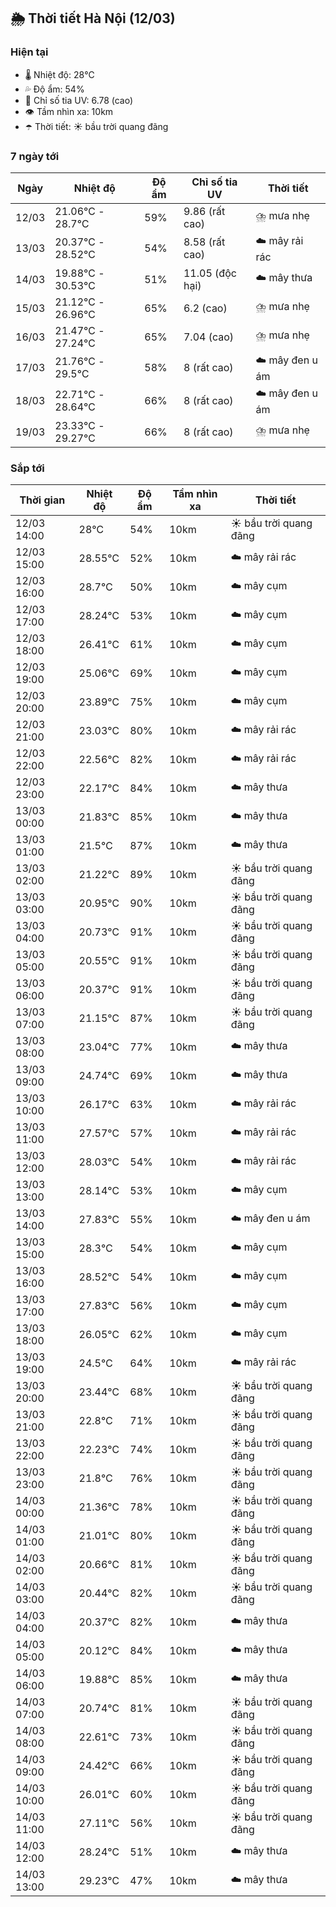 ## 🌦️ Thời tiết Hà Nội (12/03)

### Hiện tại

- 🌡️ Nhiệt độ: 28℃
- 💦 Độ ẩm: 54%
- 🌟 Chỉ số tia UV: 6.78 (cao)
- 👁️ Tầm nhìn xa: 10km
- ☂️ Thời tiết: ☀️ bầu trời quang đãng

### 7 ngày tới

| Ngày | Nhiệt độ | Độ ẩm | Chỉ số tia UV | Thời tiết |
| --- | --- | --- | --- | --- |
| 12/03 | 21.06℃ - 28.7℃ | 59% | 9.86 (rất cao) | ⛈️ mưa nhẹ |
| 13/03 | 20.37℃ - 28.52℃ | 54% | 8.58 (rất cao) | ☁️ mây rải rác |
| 14/03 | 19.88℃ - 30.53℃ | 51% | 11.05 (độc hại) | ☁️ mây thưa |
| 15/03 | 21.12℃ - 26.96℃ | 65% | 6.2 (cao) | ⛈️ mưa nhẹ |
| 16/03 | 21.47℃ - 27.24℃ | 65% | 7.04 (cao) | ⛈️ mưa nhẹ |
| 17/03 | 21.76℃ - 29.5℃ | 58% | 8 (rất cao) | ☁️ mây đen u ám |
| 18/03 | 22.71℃ - 28.64℃ | 66% | 8 (rất cao) | ☁️ mây đen u ám |
| 19/03 | 23.33℃ - 29.27℃ | 66% | 8 (rất cao) | ⛈️ mưa nhẹ |

### Sắp tới

| Thời gian | Nhiệt độ | Độ ẩm | Tầm nhìn xa | Thời tiết |
| --- | --- | --- | --- | --- |
| 12/03 14:00 | 28℃ | 54% | 10km | ☀️ bầu trời quang đãng |
| 12/03 15:00 | 28.55℃ | 52% | 10km | ☁️ mây rải rác |
| 12/03 16:00 | 28.7℃ | 50% | 10km | ☁️ mây cụm |
| 12/03 17:00 | 28.24℃ | 53% | 10km | ☁️ mây cụm |
| 12/03 18:00 | 26.41℃ | 61% | 10km | ☁️ mây cụm |
| 12/03 19:00 | 25.06℃ | 69% | 10km | ☁️ mây cụm |
| 12/03 20:00 | 23.89℃ | 75% | 10km | ☁️ mây cụm |
| 12/03 21:00 | 23.03℃ | 80% | 10km | ☁️ mây rải rác |
| 12/03 22:00 | 22.56℃ | 82% | 10km | ☁️ mây rải rác |
| 12/03 23:00 | 22.17℃ | 84% | 10km | ☁️ mây thưa |
| 13/03 00:00 | 21.83℃ | 85% | 10km | ☁️ mây thưa |
| 13/03 01:00 | 21.5℃ | 87% | 10km | ☁️ mây thưa |
| 13/03 02:00 | 21.22℃ | 89% | 10km | ☀️ bầu trời quang đãng |
| 13/03 03:00 | 20.95℃ | 90% | 10km | ☀️ bầu trời quang đãng |
| 13/03 04:00 | 20.73℃ | 91% | 10km | ☀️ bầu trời quang đãng |
| 13/03 05:00 | 20.55℃ | 91% | 10km | ☀️ bầu trời quang đãng |
| 13/03 06:00 | 20.37℃ | 91% | 10km | ☀️ bầu trời quang đãng |
| 13/03 07:00 | 21.15℃ | 87% | 10km | ☀️ bầu trời quang đãng |
| 13/03 08:00 | 23.04℃ | 77% | 10km | ☁️ mây thưa |
| 13/03 09:00 | 24.74℃ | 69% | 10km | ☁️ mây thưa |
| 13/03 10:00 | 26.17℃ | 63% | 10km | ☁️ mây rải rác |
| 13/03 11:00 | 27.57℃ | 57% | 10km | ☁️ mây rải rác |
| 13/03 12:00 | 28.03℃ | 54% | 10km | ☁️ mây rải rác |
| 13/03 13:00 | 28.14℃ | 53% | 10km | ☁️ mây cụm |
| 13/03 14:00 | 27.83℃ | 55% | 10km | ☁️ mây đen u ám |
| 13/03 15:00 | 28.3℃ | 54% | 10km | ☁️ mây cụm |
| 13/03 16:00 | 28.52℃ | 54% | 10km | ☁️ mây cụm |
| 13/03 17:00 | 27.83℃ | 56% | 10km | ☁️ mây cụm |
| 13/03 18:00 | 26.05℃ | 62% | 10km | ☁️ mây cụm |
| 13/03 19:00 | 24.5℃ | 64% | 10km | ☁️ mây rải rác |
| 13/03 20:00 | 23.44℃ | 68% | 10km | ☀️ bầu trời quang đãng |
| 13/03 21:00 | 22.8℃ | 71% | 10km | ☀️ bầu trời quang đãng |
| 13/03 22:00 | 22.23℃ | 74% | 10km | ☀️ bầu trời quang đãng |
| 13/03 23:00 | 21.8℃ | 76% | 10km | ☀️ bầu trời quang đãng |
| 14/03 00:00 | 21.36℃ | 78% | 10km | ☀️ bầu trời quang đãng |
| 14/03 01:00 | 21.01℃ | 80% | 10km | ☀️ bầu trời quang đãng |
| 14/03 02:00 | 20.66℃ | 81% | 10km | ☀️ bầu trời quang đãng |
| 14/03 03:00 | 20.44℃ | 82% | 10km | ☀️ bầu trời quang đãng |
| 14/03 04:00 | 20.37℃ | 82% | 10km | ☁️ mây thưa |
| 14/03 05:00 | 20.12℃ | 84% | 10km | ☁️ mây thưa |
| 14/03 06:00 | 19.88℃ | 85% | 10km | ☁️ mây thưa |
| 14/03 07:00 | 20.74℃ | 81% | 10km | ☀️ bầu trời quang đãng |
| 14/03 08:00 | 22.61℃ | 73% | 10km | ☀️ bầu trời quang đãng |
| 14/03 09:00 | 24.42℃ | 66% | 10km | ☀️ bầu trời quang đãng |
| 14/03 10:00 | 26.01℃ | 60% | 10km | ☀️ bầu trời quang đãng |
| 14/03 11:00 | 27.11℃ | 56% | 10km | ☀️ bầu trời quang đãng |
| 14/03 12:00 | 28.24℃ | 51% | 10km | ☁️ mây thưa |
| 14/03 13:00 | 29.23℃ | 47% | 10km | ☁️ mây thưa |
